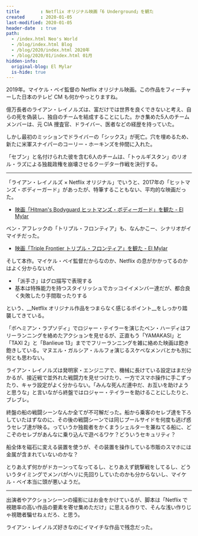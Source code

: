 ```yaml
---
title        : Netflix オリジナル映画「6 Underground」を観た
created      : 2020-01-05
last-modified: 2020-01-05
header-date  : true
path:
  - /index.html Neo's World
  - /blog/index.html Blog
  - /blog/2020/index.html 2020年
  - /blog/2020/01/index.html 01月
hidden-info:
  original-blog: El Mylar
  is-hide: true
---
```


2019年。マイケル・ベイ監督の Netflix オリジナル映画。この作品をフィーチャーした日本のテレビ CM も何かやっとりますね。

億万長者のライアン・レイノルズは、富だけでは世界を良くできないと考え、自らの死を偽装し、独自のチームを結成することにした。かき集めた5人のチームメンバーは、元 CIA 捜査官、ドライバー、医者などの経歴を持っていた。

しかし最初のミッションでドライバーの「シックス」が死亡。穴を埋めるため、新たに米軍スナイパーのコーリー・ホーキンズを仲間に入れた。

「セブン」と名付けられた彼を含む6人のチームは、「トゥルギスタン」のリオル・ラズによる独裁政権を崩壊させるクーデター作戦を決行する。

---

「ライアン・レイノルズ × Netflix オリジナル」でいうと、2017年の「ヒットマンズ・ボディーガード」があったが、特筆することもない、平均的な映画だった。

- [映画「Hitman's Bodyguard ヒットマンズ・ボディーガード」を観た - El Mylar](http://neos21.hateblo.jp/entry/2019/08/14/113000)

ベン・アフレックの「トリプル・フロンティア」も、なんかこー、シナリオがイマイチだった。

- [映画「Triple Frontier トリプル・フロンティア」を観た - El Mylar](http://neos21.hateblo.jp/entry/2019/11/16/113000)

そして本作。マイケル・ベイ監督だからなのか、Netflix の息がかかってるのかはよく分からないが、

- 「派手さ」はグロ描写で表現する
- 基本は特殊能力を持つスタイリッシュでカッコイイメンバー達だが、都合良く失敗したり手間取ったりする

という、__Netflix オリジナル作品をつまらなく感じるポイント__をしっかり踏襲してきている。

「ボヘミアン・ラプソディ」でロジャー・テイラーを演じたベン・ハーディはフリーランニングを絡めたアクションを見せるが、正直もう「YAMAKASI」と「TAXI 2」と「Banlieue 13」まででフリーランニングを雑に絡めた映画は飽き飽きしている。マヌエル・ガルシア・ルルフォ演じるスケベなメンバとかも別に何とも思わない。

ライアン・レイノルズは発明家・エンジニアで、機械に長けている設定はまだ分かるが、接近戦で並外れた戦闘力を見せつけたり、一方でスマホ操作に手こずったり、キャラ設定がよく分からない。「みんな死んだ連中だ、お互いを助けようと思うな」と言いながら終盤ではロジャー・テイラーを助けることにしたりと、ブレブレ。

終盤の船の戦闘シーンなんか全てが不可解だった。船から乗客のセレブ達を下ろしていたはずなのに、その後の戦闘シーンでは同じプールサイドを何度も逃げ惑うセレブ達が映る。っていうか独裁者をかくまうシェルターを兼ねてる船に、どこぞのセレブがあんなに乗り込んで遊べるワケ？どういうセキュリティ？

船全体を磁石に変える装置を使うが、その装置を操作している市販のスマホには金属が含まれていないのかな？

とりあえず何かがドカーンってなってるし、とりあえず銃撃戦をしてるし、どういうタイミングでメンバがヘリに先回りしていたのかも分からないし、マイケル・ベイ本当に頭が悪いようだ。

---

出演者やアクションシーンの撮影にはお金をかけているが、脚本は「Netflix で視聴率の高い作品の要素を寄せ集めただけ」に思える作りで、そんな浅い作りじゃ視聴者騙せねぇだろ、と思う。

ライアン・レイノルズ好きなのにイマイチな作品で残念だった。
